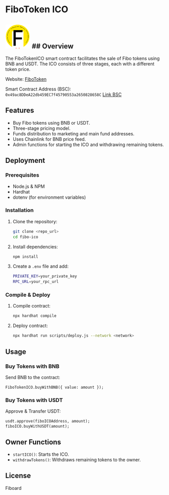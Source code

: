 # FiboToken ICO

## ![Logo Fiboard](files/fiboard.svg) ## Overview
The FiboTokenICO smart contract facilitates the sale of Fibo tokens using BNB and USDT. The ICO consists of three stages, each with a different token price.

Website: [FiboToken](https://fiboard.org)

Smart Contract Address (BSC): `0x49ac8DDeA22db459EC7f45790553a2650828658C`
[Link BSC](https://bscscan.com/address/0x49ac8DDeA22db459EC7f45790553a2650828658C)

## Features
- Buy Fibo tokens using BNB or USDT.
- Three-stage pricing model.
- Funds distribution to marketing and main fund addresses.
- Uses Chainlink for BNB price feed.
- Admin functions for starting the ICO and withdrawing remaining tokens.

## Deployment
### Prerequisites
- Node.js & NPM
- Hardhat
- dotenv (for environment variables)

### Installation
1. Clone the repository:
   ```sh
   git clone <repo_url>
   cd fibo-ico
   ```
2. Install dependencies:
   ```sh
   npm install
   ```
3. Create a `.env` file and add:
   ```sh
   PRIVATE_KEY=your_private_key
   RPC_URL=your_rpc_url
   ```

### Compile & Deploy
1. Compile contract:
   ```sh
   npx hardhat compile
   ```
2. Deploy contract:
   ```sh
   npx hardhat run scripts/deploy.js --network <network>
   ```

## Usage
### Buy Tokens with BNB
Send BNB to the contract:
```solidity
FiboTokenICO.buyWithBNB({ value: amount });
```

### Buy Tokens with USDT
Approve & Transfer USDT:
```solidity
usdt.approve(fiboICOAddress, amount);
fiboICO.buyWithUSDT(amount);
```

## Owner Functions
- `startICO()`: Starts the ICO.
- `withdrawTokens()`: Withdraws remaining tokens to the owner.

## License
Fiboard

